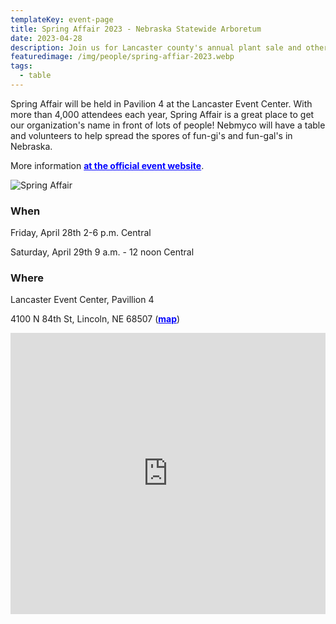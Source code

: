 ```yaml
---
templateKey: event-page
title: Spring Affair 2023 - Nebraska Statewide Arboretum
date: 2023-04-28
description: Join us for Lancaster county's annual plant sale and other spring festivities. NMS will have a table at this event. (hosted by Nebraska Statewide Arboretum)
featuredimage: /img/people/spring-affiar-2023.webp
tags:
  - table
---
```

Spring Affair will be held in Pavilion 4 at the Lancaster Event Center. With more than 4,000 attendees each year, Spring Affair is a great place to get our organization's name in front of lots of people! Nebmyco will have a table and volunteers to help spread the spores of fun-gi's and fun-gal's in Nebraska.

More information <a style="color:blue; font-weight:bold" target="_blank" href="https://plantnebraska.org/resources-events/events/spring-affair.html">at the official event website</a>.

![Spring Affair](/img/people/spring-affiar-2023.webp "Spring Affair")

### When
Friday, April 28th
2-6 p.m. Central

Saturday, April 29th
9 a.m. - 12 noon Central

### Where
Lancaster Event Center, Pavillion 4

4100 N 84th St, Lincoln, NE 68507 (<a style="color:blue; font-weight:bold" target="_blank" href="https://goo.gl/maps/KZvoXocapV2PVsSE7">map</a>)

<iframe src="https://www.google.com/maps/embed?pb=!1m18!1m12!1m3!1d11449.344470902717!2d-96.60969971459023!3d40.85350008659775!2m3!1f0!2f0!3f0!3m2!1i1024!2i768!4f13.1!3m3!1m2!1s0x8796bb63d045b711%3A0xc30cc153a9a333e5!2sLancaster%20Event%20Center%20Fairgrounds!5e0!3m2!1sen!2sus!4v1681753320510!5m2!1sen!2sus" width="100%" height="450" style="border:0;" allowfullscreen="" loading="lazy" referrerpolicy="no-referrer-when-downgrade"></iframe>
